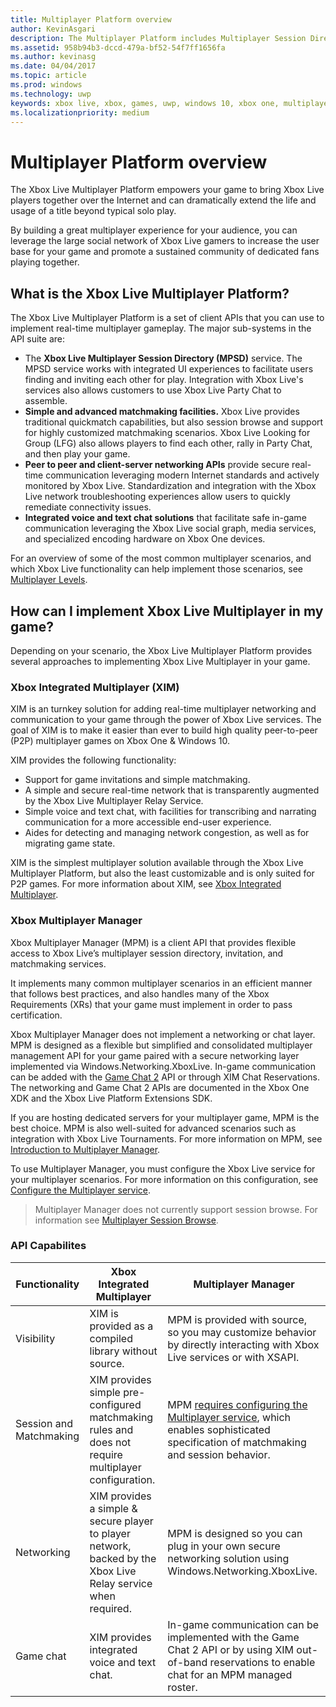 ```yaml
---
title: Multiplayer Platform overview
author: KevinAsgari
description: The Multiplayer Platform includes Multiplayer Session Directory, matchmaking, networking, voice chat, and text chat.
ms.assetid: 958b94b3-dccd-479a-bf52-54f7ff1656fa
ms.author: kevinasg
ms.date: 04/04/2017
ms.topic: article
ms.prod: windows
ms.technology: uwp
keywords: xbox live, xbox, games, uwp, windows 10, xbox one, multiplayer
ms.localizationpriority: medium
---
```


# Multiplayer Platform overview

The Xbox Live Multiplayer Platform empowers your game to bring Xbox Live players together over the Internet and can dramatically extend the life and usage of a title beyond typical solo play.

By building a great multiplayer experience for your audience, you can leverage the large social network of Xbox Live gamers to increase the user base for your game and promote a sustained community of dedicated fans playing together.


## What is the Xbox Live Multiplayer Platform?

The Xbox Live Multiplayer Platform is a set of client APIs that you can use to implement real-time multiplayer gameplay. The major sub-systems in the API suite are:

-	The **Xbox Live Multiplayer Session Directory (MPSD)** service. The MPSD service works with integrated UI experiences to facilitate users finding and inviting each other for play. Integration with Xbox Live's services also allows customers to use Xbox Live Party Chat to assemble.
-	**Simple and advanced matchmaking facilities.** Xbox Live provides traditional quickmatch capabilities, but also session browse and support for highly customized matchmaking scenarios. Xbox Live Looking for Group (LFG) also allows players to find each other, rally in Party Chat, and then play your game.
-	**Peer to peer and client-server networking APIs** provide secure real-time communication leveraging modern Internet standards and actively monitored by Xbox Live. Standardization and integration with the Xbox Live network troubleshooting experiences allow users to quickly remediate connectivity issues.  
-	**Integrated voice and text chat solutions** that facilitate safe in-game communication leveraging the Xbox Live social graph, media services, and specialized encoding hardware on Xbox One devices.

For an overview of some of the most common multiplayer scenarios, and which Xbox Live functionality can help implement those scenarios, see [Multiplayer Levels](multiplayer-scenarios.md).

## How can I implement Xbox Live Multiplayer in my game?
Depending on your scenario, the Xbox Live Multiplayer Platform provides several approaches to implementing Xbox Live Multiplayer in your game.

### Xbox Integrated Multiplayer (XIM)
XIM is an turnkey solution for adding real-time multiplayer networking and communication to your game through the power of Xbox Live services. The goal of XIM is to make it easier than ever to build high quality peer-to-peer (P2P) multiplayer games on Xbox One & Windows 10.

XIM provides the following functionality:
- Support for game invitations and simple matchmaking.
- A simple and secure real-time network that is transparently augmented by the Xbox Live Multiplayer Relay Service.
- Simple voice and text chat, with facilities for transcribing and narrating communication for a more accessible end-user experience.
- Aides for detecting and managing network congestion, as well as for migrating game state.

XIM is the simplest multiplayer solution available through the Xbox Live Multiplayer Platform, but also the least customizable and is only suited for P2P games. For more information about XIM, see [Xbox Integrated Multiplayer](xbox-integrated-multiplayer.md).

### Xbox Multiplayer Manager
Xbox Multiplayer Manager (MPM) is a client API that provides flexible access to Xbox Live’s multiplayer session directory, invitation, and matchmaking services.

It implements many common multiplayer scenarios in an efficient manner that follows best practices, and also handles many of the Xbox Requirements (XRs) that your game must implement in order to pass certification.

Xbox Multiplayer Manager does not implement a networking or chat layer. MPM is designed as a flexible but simplified and consolidated multiplayer management API for your game paired with a secure networking layer implemented via Windows.Networking.XboxLive. In-game communication can be added with the [Game Chat 2](chat/game-chat-2-overview.md) API or through XIM Chat Reservations. The networking and Game Chat 2 APIs are documented in the Xbox One XDK and the Xbox Live Platform Extensions SDK.

If you are hosting dedicated servers for your multiplayer game, MPM is the best choice. MPM is also well-suited for advanced scenarios such as integration with Xbox Live Tournaments. For more information on MPM, see  [Introduction to Multiplayer Manager](multiplayer-manager/multiplayer-manager-api-overview.md).

To use Multiplayer Manager, you must configure the Xbox Live service for your multiplayer scenarios. For more information on this configuration, see [Configure the Multiplayer service](service-configuration/configure-the-multiplayer-service.md).

>Multiplayer Manager does not currently support session browse. For information see [Multiplayer Session Browse](session-browse.md).

### API Capabilites

Functionality | Xbox Integrated Multiplayer| Multiplayer Manager
--  | -- | --
Visibility |  XIM is provided as a compiled library without source.  | MPM is provided with source, so you may customize behavior by directly interacting with Xbox Live services or with XSAPI.
Session and Matchmaking | XIM provides simple pre-configured matchmaking rules and does not require multiplayer configuration. | MPM [requires configuring the Multiplayer service](service-configuration/configure-the-multiplayer-service.md), which enables sophisticated specification of matchmaking and session behavior.
Networking | XIM provides a simple & secure player to player network, backed by the Xbox Live Relay service when required. | MPM is designed so you can plug in your own secure networking solution using Windows.Networking.XboxLive.
Game chat | XIM provides integrated voice and text chat. | In-game communication can be implemented with the Game Chat 2 API or by using XIM out-of-band reservations to enable chat for an MPM managed roster.
